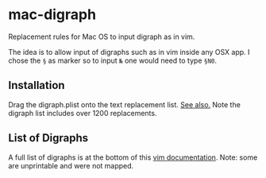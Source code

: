 # mac-digraph
Replacement rules for Mac OS to input digraph as in vim.

The idea is to allow input of digraphs such as in vim inside any OSX app.
I chose the `§` as marker so to input `№` one would need to type `§N0`.

## Installation 

Drag the digraph.plist onto the text replacement list. 
[See also.](https://support.apple.com/en-us/HT204006)
Note the digraph list includes over 1200 replacements.

## List of Digraphs

A full list of digraphs is at the bottom of this [vim documentation](https://vimhelp.org/digraph.txt.html).
Note: some are unprintable and were not mapped.

